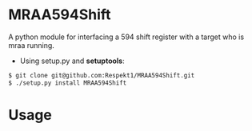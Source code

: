 # MRAA594Shift

A python module for interfacing a 594 shift register with a target who is mraa running.



* Using setup.py and **setuptools**:
```sh
$ git clone git@github.com:Respekt1/MRAA594Shift.git
$ ./setup.py install MRAA594Shift
```
# Usage

